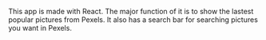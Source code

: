 This app is made with React.
The major function of it is to show the lastest popular pictures from Pexels.
It also has a search bar for searching pictures you want in Pexels.
